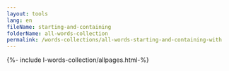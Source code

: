 ```yaml
---
layout: tools
lang: en
fileName: starting-and-containing
folderName: all-words-collection
permalink: /words-collections/all-words-starting-and-containing-with
---
```


{%- include l-words-collection/allpages.html-%}